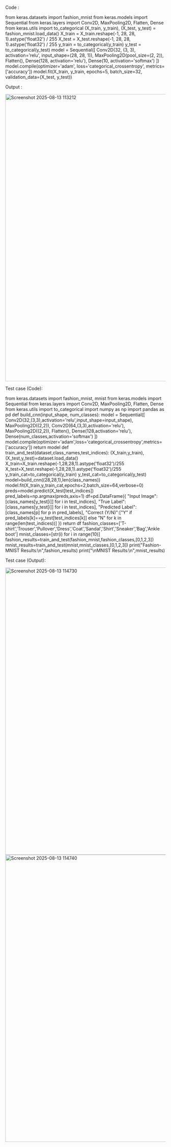 Code :

from keras.datasets import fashion_mnist
from keras.models import Sequential
from keras.layers import Conv2D, MaxPooling2D, Flatten, Dense
from keras.utils import to_categorical
(X_train, y_train), (X_test, y_test) = fashion_mnist.load_data()
X_train = X_train.reshape(-1, 28, 28, 1).astype('float32') / 255
X_test = X_test.reshape(-1, 28, 28, 1).astype('float32') / 255
y_train = to_categorical(y_train)
y_test = to_categorical(y_test)
model = Sequential([
    Conv2D(32, (3, 3), activation='relu', input_shape=(28, 28, 1)),
    MaxPooling2D(pool_size=(2, 2)),
    Flatten(),
    Dense(128, activation='relu'),
    Dense(10, activation='softmax')
])
model.compile(optimizer='adam', loss='categorical_crossentropy', metrics=['accuracy'])
model.fit(X_train, y_train, epochs=5, batch_size=32, validation_data=(X_test, y_test))

Output :

<img width="1599" height="899" alt="Screenshot 2025-08-13 113212" src="https://github.com/user-attachments/assets/ad10cd20-143b-4f35-8a8c-2284c5566790" />

Test case (Code):

from keras.datasets import fashion_mnist, mnist
from keras.models import Sequential
from keras.layers import Conv2D, MaxPooling2D, Flatten, Dense
from keras.utils import to_categorical
import numpy as np
import pandas as pd
def build_cnn(input_shape, num_classes):
    model = Sequential([
        Conv2D(32,(3,3),activation='relu',input_shape=input_shape),
        MaxPooling2D((2,2)),
        Conv2D(64,(3,3),activation='relu'),
        MaxPooling2D((2,2)),
        Flatten(),
        Dense(128,activation='relu'),
        Dense(num_classes,activation='softmax')
    ])
    model.compile(optimizer='adam',loss='categorical_crossentropy',metrics=['accuracy'])
    return model
def train_and_test(dataset,class_names,test_indices):
    (X_train,y_train),(X_test,y_test)=dataset.load_data()
    X_train=X_train.reshape(-1,28,28,1).astype('float32')/255
    X_test=X_test.reshape(-1,28,28,1).astype('float32')/255
    y_train_cat=to_categorical(y_train)
    y_test_cat=to_categorical(y_test)
    model=build_cnn((28,28,1),len(class_names))
    model.fit(X_train,y_train_cat,epochs=2,batch_size=64,verbose=0)
    preds=model.predict(X_test[test_indices])
    pred_labels=np.argmax(preds,axis=1)
    df=pd.DataFrame({
        "Input Image":[class_names[y_test[i]] for i in test_indices],
        "True Label":[class_names[y_test[i]] for i in test_indices],
        "Predicted Label":[class_names[p] for p in pred_labels],
        "Correct (Y/N)":["Y" if pred_labels[k]==y_test[test_indices[k]] else "N" for k in range(len(test_indices))]
    })
    return df
fashion_classes=['T-shirt','Trouser','Pullover','Dress','Coat','Sandal','Shirt','Sneaker','Bag','Ankle boot']
mnist_classes=[str(i) for i in range(10)]
fashion_results=train_and_test(fashion_mnist,fashion_classes,[0,1,2,3])
mnist_results=train_and_test(mnist,mnist_classes,[0,1,2,3])
print("Fashion-MNIST Results:\n",fashion_results)
print("\nMNIST Results:\n",mnist_results)

Test case (Output):

<img width="1599" height="899" alt="Screenshot 2025-08-13 114730" src="https://github.com/user-attachments/assets/c75813f2-95a8-46dc-8573-e3b1edfbcaeb" />
<img width="1599" height="899" alt="Screenshot 2025-08-13 114740" src="https://github.com/user-attachments/assets/7caa2617-0c5a-41b5-977e-2f101798fd7c" />

